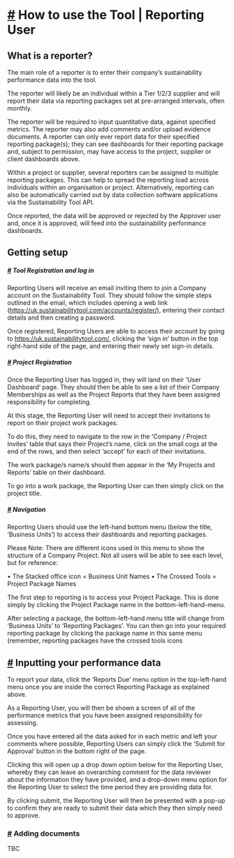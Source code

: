 # [#](#-how-to-use-the-tool--reporting-user) How to use the Tool | Reporting User

## What is a reporter?

The main role of a reporter is to enter their company’s sustainability performance data into the tool. 

The reporter will likely be an individual within a Tier 1/2/3 supplier and will report their data via reporting packages set at pre-arranged intervals, often monthly. 

The reporter will be required to input quantitative data, against specified metrics. The reporter may also add comments and/or upload evidence documents. A reporter can only ever report data for their specified reporting package(s); they can see dashboards for their reporting package and, subject to permission, may have access to the project, supplier or client dashboards above. 

Within a project or supplier, several reporters can be assigned to multiple reporting packages. This can help to spread the reporting load across individuals within an organisation or project. Alternatively, reporting can also be automatically carried out by data collection software applications via the Sustainability Tool API. 

Once reported, the data will be approved or rejected by the Approver user and, once it is approved, will feed into the sustainability performance dashboards.

## Getting setup

##### [#](#-tool-registration-and-log-in) Tool Registration and log in

Reporting Users will receive an email inviting them to join a Company account on the Sustainability Tool. They should follow the simple steps outlined in the email, which includes opening a web link (https://uk.sustainabilitytool.com/accounts/register/), entering their contact details and then creating a password.

Once registered, Reporting Users are able to access their account by going to https://uk.sustainabilitytool.com/, clicking the ‘sign in’ button in the top right-hand side of the page, and entering their newly set sign-in details.

##### [#](#-project-registration) Project Registration

Once the Reporting User has logged in, they will land on their ‘User Dashboard’ page. They should then be able to see a list of their Company Memberships as well as the Project Reports that they have been assigned responsibility for completing. 

At this stage, the Reporting User will need to accept their invitations to report on their project work packages. 

To do this, they need to navigate to the row in the ‘Company / Project Invites’ table that says their Project’s name, click on the small cogs at the end of the rows, and then select ‘accept’ for each of their invitations. 

The work package/s name/s should then appear in the ‘My Projects and Reports’ table on their dashboard.

To go into a work package, the Reporting User can then simply click on the project title.

##### [#](#-navigation) Navigation

Reporting Users should use the left-hand bottom menu (below the title, ‘Business Units’) to access their dashboards and reporting packages.

Please Note: There are different icons used in this menu to show the structure of a Company Project. Not all users will be able to see each level, but for reference:

•	The Stacked office icon = Business Unit Names
•	The Crossed Tools = Project Package Names

The first step to reporting is to access your Project Package. This is done simply by clicking the Project Package name in the bottom-left-hand-menu.

After selecting a package, the bottom-left-hand menu title will change from ‘Business Units’ to ‘Reporting Packages’. You can then go into your required reporting package by clicking the package name in this same menu (remember, reporting packages have the crossed tools icons

## [#](#-inputting-your-performance-data) Inputting your performance data

To report your data, click the ‘Reports Due’ menu option in the top-left-hand menu once you are inside the correct Reporting Package as explained above.

As a Reporting User, you will then be shown a screen of all of the performance metrics that you have been assigned responsibility for assessing. 

Once you have entered all the data asked for in each metric and left your comments where possible, Reporting Users can simply click the ‘Submit for Approval’ button in the bottom right of the page.

Clicking this will open up a drop down option below for the Reporting User, whereby they can leave an overarching comment for the data reviewer about the information they have provided, and a drop-down menu option for the Reporting User to select the time period they are providing data for.

By clicking submit, the Reporting User will then be presented with a pop-up to confirm they are ready to submit their data which they then simply need to approve.

### [#](#-adding-documents) Adding documents

TBC
